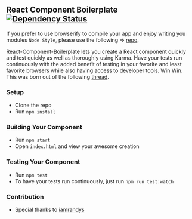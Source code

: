 ## React Component Boilerplate [![Dependency Status](https://david-dm.org/yahoo/flux-examples.svg)](https://david-dm.org/TYRONEMICHAEL/react-component-boilerplate)

If you prefer to use browserify to compile your app and enjoy writing you modules `Node Style`, please use the following => [repo](https://github.com/TYRONEMICHAEL/react-browserify-boilerplate).

React-Component-Boilerplate lets you create a React component quickly and test quickly as well as thoroughly using Karma. Have your tests run continuously with the added benefit of testing in your favorite and least favorite browsers while also having access to developer tools. Win Win. This was born out of the following [thread](https://github.com/facebook/jest/issues/116).

### Setup

* Clone the repo
* Run `npm install`

### Building Your Component

* Run `npm start`
* Open `index.html` and view your awesome creation

### Testing Your Component

* Run `npm test`
* To have your  tests run continuously, just run `npm run test:watch`

### Contribution

* Special thanks to [iamrandys](https://github.com/iamrandys)
